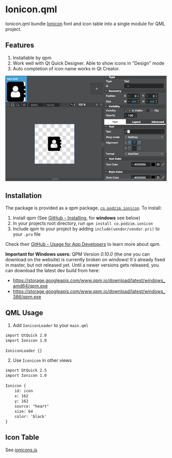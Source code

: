 # Ionicon.qml

Ionicon.qml bundle [Ionicon](http://ionicons.com) font and icon table into a
single module for QML project.

## Features

1. Installable by qpm
2. Work well with Qt Quick Designer. Able to show icons in "Design" mode
3. Auto completion of icon name works in Qt Creator.

![Screenshot](https://raw.githubusercontent.com/longseespace/Ionicon.qml/master/docs/designmode.png)

## Installation

The package is provided as a qpm package,
[`co.podzim.ionicon`](https://www.qpm.io/packages/co.podzim.ionicon/index.html).
To install:

1. Install qpm (See
   [GitHub - Installing](https://github.com/Cutehacks/qpm/blob/master/README.md#installing),
   for **windows** see below)
2. In your projects root directory, run `qpm install co.podzim.ionicon`
3. Include qpm to your project by adding `include(vendor/vendor.pri)` to your
   `.pro` file

Check their
[GitHub - Usage for App Developers](https://github.com/Cutehacks/qpm/blob/master/README.md#usage-for-app-developers)
to learn more about qpm.

**Important for Windows users:** QPM Version _0.10.0_ (the one you can download
on the website) is currently broken on windows! It's already fixed in master,
but not released yet. Until a newer versions gets released, you can download the
latest dev build from here:

* https://storage.googleapis.com/www.qpm.io/download/latest/windows_amd64/qpm.exe
* https://storage.googleapis.com/www.qpm.io/download/latest/windows_386/qpm.exe

## QML Usage

1. Add `IoniconLoader` to your `main.qml`

```
import QtQuick 2.0
import Ionicon 1.0

IoniconLoader {}
```

2. Use `Iconicon` in other views

```
import QtQuick 2.5
import Ionicon 1.0

Ionicon {
    id: icon
    x: 162
    y: 162
    source: "heart"
    size: 64
    color: 'black'
}
```

## Icon Table

See
[ionicons.js](https://github.com/longseespace/Ionicon.qml/blob/master/Ionicon/ionicons.js)
